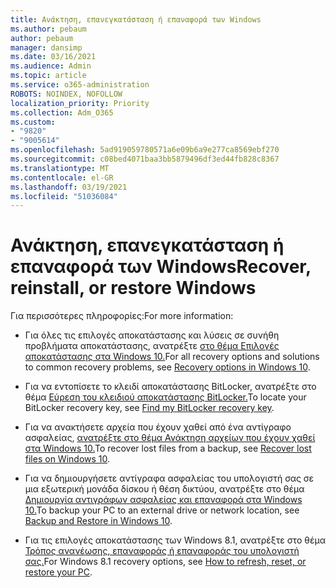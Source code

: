 ```yaml
---
title: Ανάκτηση, επανεγκατάσταση ή επαναφορά των Windows
ms.author: pebaum
author: pebaum
manager: dansimp
ms.date: 03/16/2021
ms.audience: Admin
ms.topic: article
ms.service: o365-administration
ROBOTS: NOINDEX, NOFOLLOW
localization_priority: Priority
ms.collection: Adm_O365
ms.custom:
- "9820"
- "9005614"
ms.openlocfilehash: 5ad919059780571a6e09b6a9e277ca8569ebf270
ms.sourcegitcommit: c08bed4071baa3bb5879496df3ed44fb828c8367
ms.translationtype: MT
ms.contentlocale: el-GR
ms.lasthandoff: 03/19/2021
ms.locfileid: "51036084"
---
```

# <a name="recover-reinstall-or-restore-windows"></a><span data-ttu-id="63a7a-102">Ανάκτηση, επανεγκατάσταση ή επαναφορά των Windows</span><span class="sxs-lookup"><span data-stu-id="63a7a-102">Recover, reinstall, or restore Windows</span></span>

<span data-ttu-id="63a7a-103">Για περισσότερες πληροφορίες:</span><span class="sxs-lookup"><span data-stu-id="63a7a-103">For more information:</span></span> 

- <span data-ttu-id="63a7a-104">Για όλες τις επιλογές αποκατάστασης και λύσεις σε συνήθη προβλήματα αποκατάστασης, ανατρέξτε [στο θέμα Επιλογές αποκατάστασης στα Windows 10.](https://support.microsoft.com/windows/recovery-options-in-windows-10-31ce2444-7de3-818c-d626-e3b5a3024da5#bkmk_section7)</span><span class="sxs-lookup"><span data-stu-id="63a7a-104">For all recovery options and solutions to common recovery problems, see [Recovery options in Windows 10](https://support.microsoft.com/windows/recovery-options-in-windows-10-31ce2444-7de3-818c-d626-e3b5a3024da5#bkmk_section7).</span></span>

- <span data-ttu-id="63a7a-105">Για να εντοπίσετε το κλειδί αποκατάστασης BitLocker, ανατρέξτε στο θέμα [Εύρεση του κλειδιού αποκατάστασης BitLocker.](https://support.microsoft.com/windows/find-my-bitlocker-recovery-key-fd2b3501-a4b9-61e9-f5e6-2a545ad77b3e)</span><span class="sxs-lookup"><span data-stu-id="63a7a-105">To locate your BitLocker recovery key, see [Find my BitLocker recovery key](https://support.microsoft.com/windows/find-my-bitlocker-recovery-key-fd2b3501-a4b9-61e9-f5e6-2a545ad77b3e).</span></span>

- <span data-ttu-id="63a7a-106">Για να ανακτήσετε αρχεία που έχουν χαθεί από ένα αντίγραφο ασφαλείας, [ανατρέξτε στο θέμα Ανάκτηση αρχείων που έχουν χαθεί στα Windows 10.](https://support.microsoft.com/windows/recover-lost-files-on-windows-10-61f5b28a-f5b8-3cc2-0f8e-a63cb4e1d4c4)</span><span class="sxs-lookup"><span data-stu-id="63a7a-106">To recover lost files from a backup, see [Recover lost files on Windows 10](https://support.microsoft.com/windows/recover-lost-files-on-windows-10-61f5b28a-f5b8-3cc2-0f8e-a63cb4e1d4c4).</span></span>

- <span data-ttu-id="63a7a-107">Για να δημιουργήσετε αντίγραφα ασφαλείας του υπολογιστή σας σε μια εξωτερική μονάδα δίσκου ή θέση δικτύου, ανατρέξτε στο θέμα [Δημιουργία αντιγράφων ασφαλείας και επαναφορά στα Windows 10.](https://support.microsoft.com/windows/backup-and-restore-in-windows-10-352091d2-bb9d-3ea3-ed18-52ef2b88cbef)</span><span class="sxs-lookup"><span data-stu-id="63a7a-107">To backup your PC to an external drive or network location, see [Backup and Restore in Windows 10](https://support.microsoft.com/windows/backup-and-restore-in-windows-10-352091d2-bb9d-3ea3-ed18-52ef2b88cbef).</span></span>

- <span data-ttu-id="63a7a-108">Για τις επιλογές αποκατάστασης των Windows 8.1, ανατρέξτε στο θέμα [Τρόπος ανανέωσης, επαναφοράς ή επαναφοράς του υπολογιστή σας.](https://support.microsoft.com/windows/how-to-refresh-reset-or-restore-your-pc-51391d9a-eb0a-84a7-69e4-c2c1fbceb8dd)</span><span class="sxs-lookup"><span data-stu-id="63a7a-108">For Windows 8.1 recovery options, see [How to refresh, reset, or restore your PC](https://support.microsoft.com/windows/how-to-refresh-reset-or-restore-your-pc-51391d9a-eb0a-84a7-69e4-c2c1fbceb8dd).</span></span>